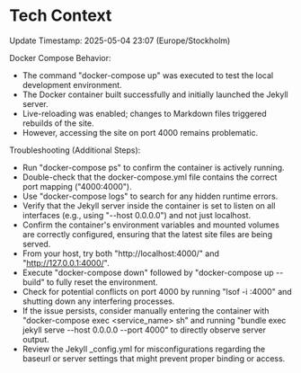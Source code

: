 # Tech Context

Update Timestamp: 2025-05-04 23:07 (Europe/Stockholm)

Docker Compose Behavior:
- The command "docker-compose up" was executed to test the local development environment.
- The Docker container built successfully and initially launched the Jekyll server.
- Live-reloading was enabled; changes to Markdown files triggered rebuilds of the site.
- However, accessing the site on port 4000 remains problematic.

Troubleshooting (Additional Steps):
- Run "docker-compose ps" to confirm the container is actively running.
- Double-check that the docker-compose.yml file contains the correct port mapping ("4000:4000").
- Use "docker-compose logs" to search for any hidden runtime errors.
- Verify that the Jekyll server inside the container is set to listen on all interfaces (e.g., using "--host 0.0.0.0") and not just localhost.
- Confirm the container's environment variables and mounted volumes are correctly configured, ensuring that the latest site files are being served.
- From your host, try both "http://localhost:4000/" and "http://127.0.0.1:4000/".
- Execute "docker-compose down" followed by "docker-compose up --build" to fully reset the environment.
- Check for potential conflicts on port 4000 by running "lsof -i :4000" and shutting down any interfering processes.
- If the issue persists, consider manually entering the container with "docker-compose exec <service_name> sh" and running "bundle exec jekyll serve --host 0.0.0.0 --port 4000" to directly observe server output.
- Review the Jekyll _config.yml for misconfigurations regarding the baseurl or server settings that might prevent proper binding or access.
